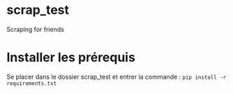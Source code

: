 # scrap_test
Scraping for friends


# Installer les prérequis
Se placer dans le dossier scrap_test et entrer la commande :
`pip install -r requirements.txt`


